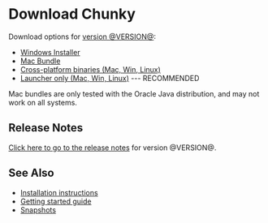 Download Chunky
===============

Download options for [version @VERSION@][1]:

* [Windows Installer][2]
* [Mac Bundle](@DMG_DL_LINK@)
* [Cross-platform binaries (Mac, Win, Linux)][3]
* [Launcher only (Mac, Win, Linux)][4] --- RECOMMENDED

Mac bundles are only tested with the Oracle Java distribution, and may not work
on all systems.

Release Notes
-------------

[Click here to go to the release notes][1] for version @VERSION@.

See Also
--------

* [Installation instructions][5]
* [Getting started guide][6]
* [Snapshots][7]

[1]: release/@VERSION@/release_notes.html
[2]: @EXE_DL_LINK@
[3]: @ZIP_DL_LINK@
[4]: http://chunkyupdate2.llbit.se/ChunkyLauncher.jar
[5]: install.html
[6]: getting_started.html
[7]: /snapshot.html
